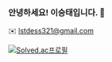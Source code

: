 ### 안녕하세요! 이승태입니다. 👋
✉️ lstdess321@gmail.com


[![Solved.ac프로필](http://mazassumnida.wtf/api/generate_badge?boj=stlee)](https://solved.ac/stlee)
